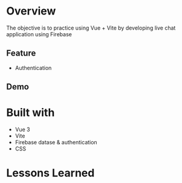 # Overview

The objective is to practice using Vue + Vite by developing live chat application using Firebase

## Feature

- Authentication

## Demo

# Built with

- Vue 3
- Vite
- Firebase datase & authentication
- CSS

# Lessons Learned
